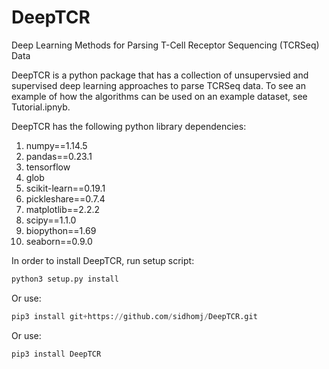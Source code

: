# DeepTCR

Deep Learning Methods for Parsing T-Cell Receptor Sequencing (TCRSeq) Data

DeepTCR is a python package that has a collection of unsupervsied and supervised 
deep learning approaches to parse TCRSeq data. To see an example of how the algorithms can 
be used on an example dataset, see Tutorial.ipnyb. 

DeepTCR has the following python library dependencies:
1. numpy==1.14.5
2. pandas==0.23.1
3. tensorflow
4. glob
5. scikit-learn==0.19.1
6. pickleshare==0.7.4
7. matplotlib==2.2.2
8. scipy==1.1.0
9. biopython==1.69
10. seaborn==0.9.0


In order to install DeepTCR, run setup script:

```python
python3 setup.py install
```

Or use:

```python
pip3 install git+https://github.com/sidhomj/DeepTCR.git

```

Or use:

```python
pip3 install DeepTCR

```




